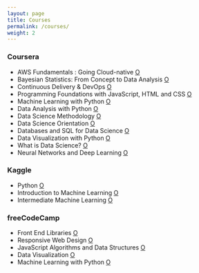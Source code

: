 ```yaml
---
layout: page
title: Courses
permalink: /courses/
weight: 2
---
```


### Coursera <br>

- AWS Fundamentals : Going Cloud-native [O](https://www.coursera.org/account/accomplishments/certificate/X4DDD8FFM46Q?utm_medium=certificate&utm_source=link&utm_campaign=copybutton_certificate&utm_term=long)
- Bayesian Statistics: From Concept to Data Analysis [O](https://www.coursera.org/account/accomplishments/certificate/NG3ZL9GT4XLG)
- Continuous Delivery & DevOps [O](https://www.coursera.org/account/accomplishments/certificate/K25JUBJ4ZP3Y)
- Programming Foundations with JavaScript, HTML and CSS [O](https://www.coursera.org/account/accomplishments/certificate/HR2UDP8BMSJ9)
- Machine Learning with Python [O](https://www.coursera.org/account/accomplishments/certificate/MQK63KV9MQAZ)
- Data Analysis with Python [O](https://www.credly.com/badges/4a7ad4a7-9408-4417-8631-577b37d9f606/linked_in_profile)
- Data Science Methodology [O](https://www.credly.com/badges/2e917d3a-7b82-4a39-9e92-f335baa217c0/linked_i)
- Data Science Orientation [O](https://www.credly.com/badges/96a7b2d6-bb07-407c-b9cc-33a7a823ef75/linked_in_profile)
- Databases and SQL for Data Science [O](https://www.credly.com/badges/7d838758-80cf-47a9-a476-669d45e20241/linked_i)
- Data Visualization with Python [O](https://www.coursera.org/account/accomplishments/certificate/TMNDBTZYL4Y5)
- What is Data Science? [O](https://www.coursera.org/account/accomplishments/certificate/TCV3KYKC3PVK)
- Neural Networks and Deep Learning [O](https://www.coursera.org/account/accomplishments/certificate/6ZWGHF65EVQE)
  <br>
  
### Kaggle <br>

- Python [O](https://www.kaggle.com/learn/certification/ghaiyur/python)
- Introduction to Machine Learning [O](https://www.kaggle.com/learn/certification/ghaiyur/intro-to-machine-learning)
- Intermediate Machine Learning [O](https://www.kaggle.com/learn/certification/ghaiyur/intermediate-machine-learning)

### freeCodeCamp <br>

- Front End Libraries [O](https://www.freecodecamp.org/certification/ghaiyur-naqui-ahmad/front-end-libraries)
- Responsive Web Design [O](https://www.freecodecamp.org/certification/ghaiyur-naqui-ahmad/responsive-web-design)
- JavaScript Algorithms and Data Structures [O](https://www.freecodecamp.org/certification/ghaiyur-naqui-ahmad/javascript-algorithms-and-data-structures)
- Data Visualization [O](https://www.freecodecamp.org/certification/ghaiyur-naqui-ahmad/data-visualization)
- Machine Learning with Python [O](https://www.freecodecamp.org/certification/ghaiyur-naqui-ahmad/machine-learning-with-python-v7)
